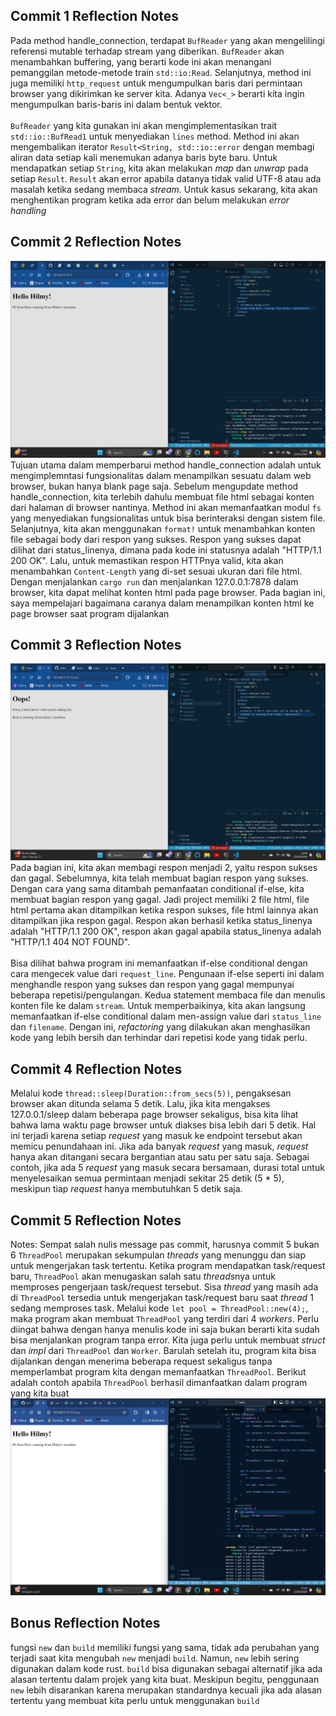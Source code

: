 ## Commit 1 Reflection Notes
Pada method handle_connection, terdapat `BufReader` yang akan mengelilingi referensi mutable terhadap stream yang diberikan. `BufReader` akan menambahkan buffering, yang berarti kode ini akan menangani pemanggilan metode-metode train `std::io:Read`. Selanjutnya, method ini juga memiliki `http_request` untuk mengumpulkan baris dari permintaan browser yang dikirimkan ke server kita. Adanya `Vec<_>` berarti kita ingin mengumpulkan baris-baris ini dalam bentuk vektor. 
<br>
<br>
`BufReader` yang kita gunakan ini akan mengimplementasikan trait `std::io::BufRead1` untuk menyediakan `lines` method. Method ini akan mengembalikan iterator `Result<String, std::io::error` dengan membagi aliran data setiap kali menemukan adanya baris byte baru. Untuk mendapatkan setiap `String`, kita akan melakukan *map* dan *unwrap* pada setiap `Result`. `Result` akan error apabila datanya tidak valid UTF-8 atau ada masalah ketika sedang membaca *stream*. Untuk kasus sekarang, kita akan menghentikan program ketika ada error dan belum melakukan *error handling*

## Commit 2 Reflection Notes
![Commit 2 screen capture](/assets/images/commit2.png)
Tujuan utama dalam memperbarui method handle_connection adalah untuk mengimplemntasi fungsionalitas dalam menampilkan sesuatu dalam web browser, bukan hanya blank page saja. Sebelum mengupdate method handle_connection, kita terlebih dahulu membuat file html sebagai konten dari halaman di browser nantinya. Method ini akan memanfaatkan modul `fs` yang menyediakan fungsionalitas untuk bisa berinteraksi dengan sistem file. Selanjutnya, kita akan menggunakan `format!` untuk menambahkan konten file sebagai body dari respon yang sukses. Respon yang sukses dapat dilihat dari status_linenya, dimana pada kode ini statusnya adalah "HTTP/1.1 200 OK". Lalu, untuk memastikan respon HTTPnya valid, kita akan menambahkan `Content-Length` yang di-set sesuai ukuran dari file html. Dengan menjalankan `cargo run` dan menjalankan 127.0.0.1:7878 dalam browser, kita dapat melihat konten html pada page browser. Pada bagian ini, saya mempelajari bagaimana caranya dalam menampilkan konten html ke page browser saat program dijalankan

## Commit 3 Reflection Notes
![Commit 3 screen capture](/assets/images/commit3.png)
Pada bagian ini, kita akan membagi respon menjadi 2, yaitu respon sukses dan gagal. Sebelumnya, kita telah membuat bagian respon yang sukses. Dengan cara yang sama ditambah pemanfaatan conditional if-else, kita membuat bagian respon yang gagal. Jadi project memiliki 2 file html, file html pertama akan ditampilkan ketika respon sukses, file html lainnya akan ditampilkan jika respon gagal. Respon akan berhasil ketika status_linenya adalah "HTTP/1.1 200 OK", respon akan gagal apabila status_linenya adalah "HTTP/1.1 404 NOT FOUND". 
<br>
<br>
Bisa dilihat bahwa program ini memanfaatkan if-else conditional dengan cara mengecek value dari `request_line`. Pengunaan if-else seperti ini dalam menghandle respon yang sukses dan respon yang gagal mempunyai beberapa repetisi/pengulangan. Kedua statement membaca file dan menulis konten file ke dalam `stream`. Untuk memperbaikinya, kita akan langsung memanfaatkan if-else conditional dalam men-assign value dari `status_line` dan `filename`. Dengan ini, *refactoring* yang dilakukan akan menghasilkan kode yang lebih bersih dan terhindar dari repetisi kode yang tidak perlu.

## Commit 4 Reflection Notes
Melalui kode `thread::sleep(Duration::from_secs(5))`, pengaksesan browser akan ditunda selama 5 detik. Lalu, jika kita mengakses 127.0.0.1/sleep dalam beberapa page browser sekaligus, bisa kita lihat bahwa lama waktu page browser untuk diakses bisa lebih dari 5 detik. Hal ini terjadi karena setiap *request* yang masuk ke endpoint tersebut akan memicu penundahaan ini. Jika ada banyak *request* yang masuk, *request* hanya akan ditangani secara bergantian atau satu per satu saja. Sebagai contoh, jika ada 5 *request* yang masuk secara bersamaan, durasi total untuk menyelesaikan semua permintaan menjadi sekitar 25 detik (5 * 5), meskipun tiap *request* hanya membutuhkan 5 detik saja. 

## Commit 5 Reflection Notes
Notes: Sempat salah nulis message pas commit, harusnya commit 5 bukan 6
`ThreadPool` merupakan sekumpulan *threads* yang menunggu dan siap untuk mengerjakan task tertentu. Ketika program mendapatkan task/request baru, `ThreadPool` akan menugaskan salah satu *threads*nya untuk memproses pengerjaan task/request tersebut. Sisa *thread* yang masih ada di `ThreadPool` tersedia untuk mengerjakan task/request baru saat *thread* 1 sedang memproses task. Melalui kode `let pool = ThreadPool::new(4);`, maka program akan membuat `ThreadPool` yang terdiri dari 4 *workers*. Perlu diingat bahwa dengan hanya menulis kode ini saja bukan berarti kita sudah bisa menjalankan program tanpa error. Kita juga perlu untuk membuat *struct* dan *impl* dari `ThreadPool` dan `Worker`. Barulah setelah itu, program kita bisa dijalankan dengan menerima beberapa request sekaligus tanpa memperlambat program kita dengan memanfaatkan `ThreadPool`. Berikut adalah contoh apabila `ThreadPool` berhasil dimanfaatkan dalam program yang kita buat
![Commit 3 screen capture](/assets/images/commit5.png)

## Bonus Reflection Notes
fungsi `new` dan `build` memiliki fungsi yang sama, tidak ada perubahan yang terjadi saat kita mengubah `new` menjadi `build`. Namun, `new` lebih sering digunakan dalam kode rust. `build` bisa digunakan sebagai alternatif jika ada alasan tertentu dalam projek yang kita buat. Meskipun begitu, penggunaan `new` lebih disarankan karena merupakan standardnya kecuali jika ada alasan tertentu yang membuat kita perlu untuk menggunakan `build`
